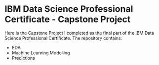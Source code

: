 # IBM Data Science Professional Certificate - Capstone Project

Here is the Capstone Project I completed as the final part of the IBM Data Science Professional Certificate.
The repository contains:
* EDA
* Machine Learning Modelling
* Predictions
